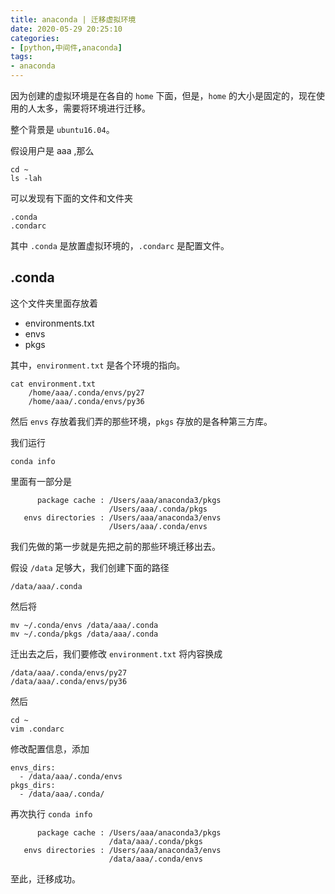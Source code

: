```yaml
---
title: anaconda | 迁移虚拟环境
date: 2020-05-29 20:25:10
categories:
- [python,中间件,anaconda]
tags:
- anaconda
---
```

因为创建的虚拟环境是在各自的 `home` 下面，但是，`home` 的大小是固定的，现在使用的人太多，需要将环境进行迁移。

整个背景是 `ubuntu16.04`。

<!-- more -->

假设用户是 aaa ,那么

	cd ~
	ls -lah

可以发现有下面的文件和文件夹

	.conda
	.condarc

其中 `.conda` 是放置虚拟环境的，`.condarc` 是配置文件。

## .conda

这个文件夹里面存放着

- environments.txt
- envs
- pkgs

其中，`environment.txt` 是各个环境的指向。

	cat environment.txt
		/home/aaa/.conda/envs/py27
		/home/aaa/.conda/envs/py36

然后 `envs` 存放着我们弄的那些环境，`pkgs` 存放的是各种第三方库。

我们运行

	conda info

里面有一部分是

		  package cache : /Users/aaa/anaconda3/pkgs
                          /Users/aaa/.conda/pkgs
       envs directories : /Users/aaa/anaconda3/envs
                          /Users/aaa/.conda/envs

我们先做的第一步就是先把之前的那些环境迁移出去。

假设 `/data` 足够大，我们创建下面的路径

	/data/aaa/.conda

然后将

	mv ~/.conda/envs /data/aaa/.conda
	mv ~/.conda/pkgs /data/aaa/.conda

迁出去之后，我们要修改 `environment.txt` 将内容换成

	/data/aaa/.conda/envs/py27
	/data/aaa/.conda/envs/py36

然后 

	cd ~
	vim .condarc

修改配置信息，添加

	envs_dirs:
	  - /data/aaa/.conda/envs
	pkgs_dirs:
	  - /data/aaa/.conda/

再次执行 `conda info`

		  package cache : /Users/aaa/anaconda3/pkgs
                          /data/aaa/.conda/pkgs
       envs directories : /Users/aaa/anaconda3/envs
                          /data/aaa/.conda/envs

至此，迁移成功。

